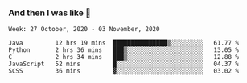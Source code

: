  ### And then I was like 🥱
<!--
**Mat2ja/Mat2ja** is a ✨ _special_ ✨ repository because its `README.md` (this file) appears on your GitHub profile.

Here are some ideas to get you started:

- 🔭 I’m currently working on ...
- 🌱 I’m currently learning ...
- 👯 I’m looking to collaborate on ...
- 🤔 I’m looking for help with ...
- 💬 Ask me about ...
- 📫 How to reach me: ...
- 😄 Pronouns: ...
- ⚡ Fun fact: ...
-->

<!--START_SECTION:waka-->
```text
Week: 27 October, 2020 - 03 November, 2020

Java         12 hrs 19 mins  ███████████████▒░░░░░░░░░   61.77 % 
Python       2 hrs 36 mins   ███▒░░░░░░░░░░░░░░░░░░░░░   13.05 % 
C            2 hrs 34 mins   ███▒░░░░░░░░░░░░░░░░░░░░░   12.88 % 
JavaScript   52 mins         █░░░░░░░░░░░░░░░░░░░░░░░░   04.37 % 
SCSS         36 mins         ▓░░░░░░░░░░░░░░░░░░░░░░░░   03.02 % 
```
<!--END_SECTION:waka-->

